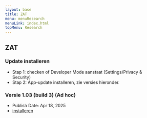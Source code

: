 ```yaml
---
layout: base
title: ZAT
menu: menuResearch
menuLink: index.html
topMenu: Research
---
```


## ZAT
### Update installeren
- Stap 1: checken of Developer Mode aanstaat (Settings/Privacy & Security)
- Stap 2: App-update installeren, zie versies hieronder.

### Versie 1.03 (build 3) (Ad hoc)
- Publish Date: Apr 18, 2025
- [installeren](itms-services://?action=download-manifest&url=https://doerte.eu/zat/manifest.plist)

 